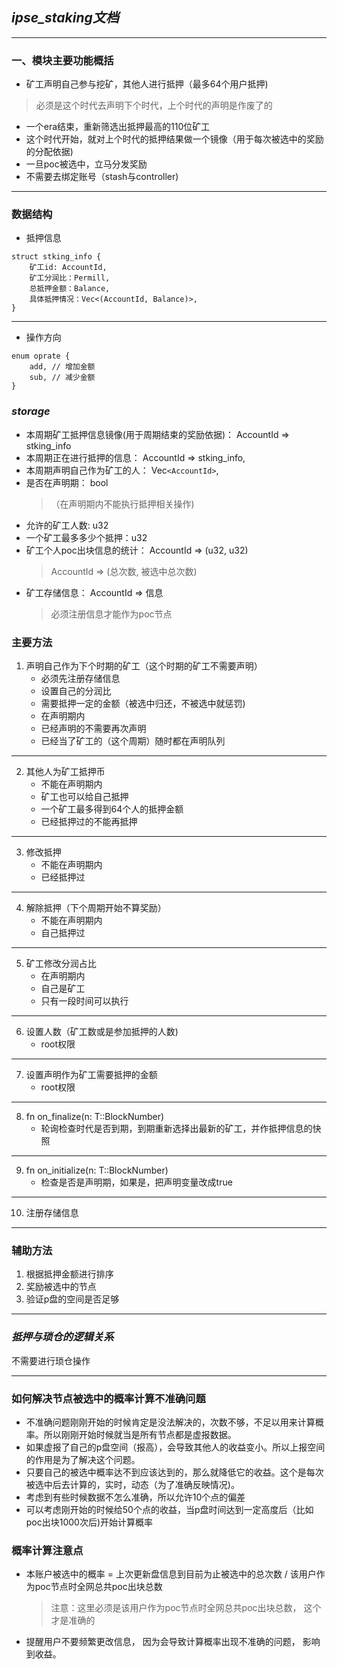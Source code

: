 ## ***ipse_staking文档***
***
### 一、模块主要功能概括
* 矿工声明自己参与挖矿，其他人进行抵押（最多64个用户抵押)
> 必须是这个时代去声明下个时代，上个时代的声明是作废了的
* 一个era结束，重新筛选出抵押最高的110位矿工
* 这个时代开始，就对上个时代的抵押结果做一个镜像（用于每次被选中的奖励的分配依据)
* 一旦poc被选中，立马分发奖励
* 不需要去绑定账号（stash与controller)
***
### 数据结构
* 抵押信息
```
struct stking_info {
    矿工id: AccountId,
    矿工分润比：Permill,
    总抵押金额：Balance,
    具体抵押情况：Vec<(AccountId, Balance)>,
}
```
***
* 操作方向
```
enum oprate {
    add, // 增加金额
    sub, // 减少金额
}
```
### ***storage***
* 本周期矿工抵押信息镜像(用于周期结束的奖励依据)： AccountId => stking_info
* 本周期正在进行抵押的信息： AccountId => stking_info,
* 本周期声明自己作为矿工的人： Vec`<AccountId>`,
* 是否在声明期： bool
    >（在声明期内不能执行抵押相关操作)
* 允许的矿工人数: u32
* 一个矿工最多多少个抵押：u32
* 矿工个人poc出块信息的统计： AccountId => (u32, u32)
	> AccountId => (总次数, 被选中总次数)
* 矿工存储信息： AccountId => 信息
	> 必须注册信息才能作为poc节点
### 主要方法
1. 声明自己作为下个时期的矿工（这个时期的矿工不需要声明）
	* 必须先注册存储信息
    * 设置自己的分润比
    * 需要抵押一定的金额（被选中归还，不被选中就惩罚)
    * 在声明期内
    * 已经声明的不需要再次声明
    * 已经当了矿工的（这个周期）随时都在声明队列
***
2. 其他人为矿工抵押币
    * 不能在声明期内
    * 矿工也可以给自己抵押
    * 一个矿工最多得到64个人的抵押金额
    * 已经抵押过的不能再抵押
***
3. 修改抵押
    * 不能在声明期内
    * 已经抵押过

***
4. 解除抵押（下个周期开始不算奖励）
    * 不能在声明期内
    * 自己抵押过


***
5. 矿工修改分润占比
    * 在声明期内
    * 自己是矿工
    * 只有一段时间可以执行
***
6. 设置人数（矿工数或是参加抵押的人数)
    * root权限
***
7. 设置声明作为矿工需要抵押的金额
    * root权限

***
8. fn on_finalize(n: T::BlockNumber)
    * 轮询检查时代是否到期，到期重新选择出最新的矿工，并作抵押信息的快照
***
9. fn on_initialize(n: T::BlockNumber)
    * 检查是否是声明期，如果是，把声明变量改成true
***
10. 注册存储信息
***
### 辅助方法
1. 根据抵押金额进行排序
2. 奖励被选中的节点
3. 验证p盘的空间是否足够


***
### ***抵押与琐仓的逻辑关系***
不需要进行琐仓操作
***
### 如何解决节点被选中的概率计算不准确问题
* 不准确问题刚刚开始的时候肯定是没法解决的，次数不够，不足以用来计算概率。所以刚刚开始时候就当是所有节点都是虚报数据。
* 如果虚报了自己的p盘空间（报高），会导致其他人的收益变小。所以上报空间的作用是为了解决这个问题。
* 只要自己的被选中概率达不到应该达到的，那么就降低它的收益。这个是每次被选中后去计算的，实时，动态（为了准确反映情况)。
* 考虑到有些时候数据不怎么准确，所以允许10个点的偏差
* 可以考虑刚开始的时候给50个点的收益，当p盘时间达到一定高度后（比如poc出块1000次后)开始计算概率
### 概率计算注意点
* 本账户被选中的概率 = 上次更新盘信息到目前为止被选中的总次数 / 该用户作为poc节点时全网总共poc出块总数
	> 注意：这里必须是该用户作为poc节点时全网总共poc出块总数， 这个才是准确的
* 提醒用户不要频繁更改信息， 因为会导致计算概率出现不准确的问题， 影响到收益。



